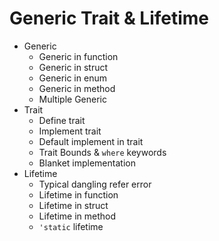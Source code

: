 # Generic Trait & Lifetime

- Generic
  - Generic in function
  - Generic in struct
  - Generic in enum
  - Generic in method
  - Multiple Generic 
- Trait
  - Define trait
  - Implement trait
  - Default implement in trait
  - Trait Bounds & `where` keywords
  - Blanket implementation
- Lifetime
  - Typical dangling refer error
  - Lifetime in function
  - Lifetime in struct
  - Lifetime in method
  - `'static` lifetime

